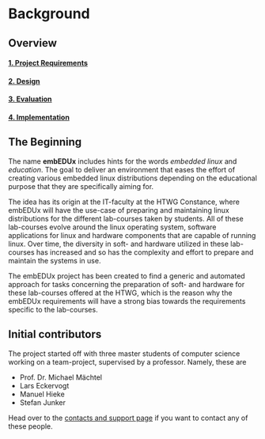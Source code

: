 # Background
## Overview
#### **[1. Project Requirements](requirements.md)**
#### **[2. Design](design.md)**
#### **[3. Evaluation](evaluation.md)**
#### **[4. Implementation](implementation.md)**

## The Beginning
The name **embEDUx** includes hints for the words *embedded linux* and
*education*. The goal to deliver an environment that eases the effort of creating various
embedded linux distributions depending on the educational purpose that they are
specifically aiming for. 

The idea has its origin at the IT-faculty at the HTWG Constance, where embEDUx will
have the use-case of preparing and maintaining linux distributions for the
different lab-courses taken by students. All of these lab-courses evolve around
the linux operating system, software applications for linux and hardware
components that are capable of running linux. Over time, the diversity in soft-
and hardware utilized in these lab-courses has increased and so has the
complexity and effort to prepare and maintain the systems in use.  

The embEDUx project has been created to find a generic and automated approach
for tasks concerning the preparation of soft- and hardware for these lab-courses
offered at the HTWG, which is the reason why the embEDUx requirements will have
a strong bias towards the requirements specific to the lab-courses.


## Initial contributors
The project started off with three master students of computer science working
on a team-project, supervised by a professor. Namely, these are

* Prof. Dr. Michael Mächtel
* Lars Eckervogt
* Manuel Hieke 
* Stefan Junker

Head over to the [contacts and support page](../support/contact-team.md) if you
want to contact any of these people.


